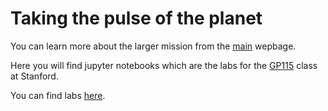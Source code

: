 # Taking the pulse of the planet 

You can learn more about the larger mission from the  [main](https://takingthepulseoftheplanet.stanford.edu/) wepbage.


Here you will find jupyter notebooks which are the labs for the [GP115](https://geophysics.stanford.edu/academics-admissions/courses/geophys-115-taking-pulse-planet) class at Stanford. 

You can find labs [here](https://github.com/GP115/Labs).